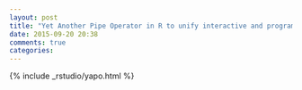 ```yaml
---
layout: post
title: "Yet Another Pipe Operator in R to unify interactive and programming use"
date: 2015-09-20 20:38
comments: true
categories:
---
```


{% include _rstudio/yapo.html %}

